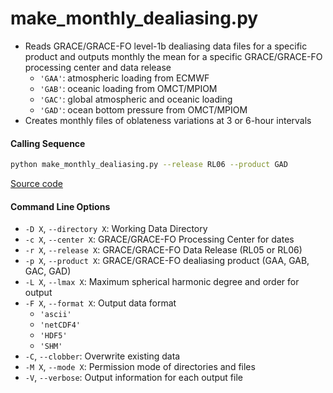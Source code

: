 make_monthly_dealiasing.py
==========================

- Reads GRACE/GRACE-FO level-1b dealiasing data files for a specific product and outputs monthly the mean for a specific GRACE/GRACE-FO processing center and data release
    * `'GAA'`: atmospheric loading from ECMWF
    * `'GAB'`: oceanic loading from OMCT/MPIOM
    * `'GAC'`: global atmospheric and oceanic loading
    * `'GAD'`: ocean bottom pressure from OMCT/MPIOM
- Creates monthly files of oblateness variations at 3 or 6-hour intervals

#### Calling Sequence
```bash
python make_monthly_dealiasing.py --release RL06 --product GAD
```
[Source code](https://github.com/tsutterley/read-GRACE-harmonics/blob/main/scripts/make_monthly_dealiasing.py)

#### Command Line Options
- `-D X`, `--directory X`: Working Data Directory
- `-c X`, `--center X`: GRACE/GRACE-FO Processing Center for dates
- `-r X`, `--release X`: GRACE/GRACE-FO Data Release (RL05 or RL06)
- `-p X`, `--product X`: GRACE/GRACE-FO dealiasing product (GAA, GAB, GAC, GAD)
- `-L X`, `--lmax X`: Maximum spherical harmonic degree and order for output
- `-F X`, `--format X`: Output data format
    * `'ascii'`
    * `'netCDF4'`
    * `'HDF5'`
    * `'SHM'`
- `-C`, `--clobber`: Overwrite existing data
- `-M X`, `--mode X`: Permission mode of directories and files
- `-V`, `--verbose`: Output information for each output file

